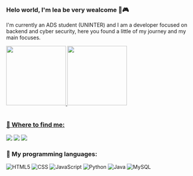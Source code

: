 ### Helo world, I'm lea be very wealcome 👾🎮

<p> I'm currently an ADS student (UNINTER) and I am a developer focused on backend and cyber security, here you found a little of my journey and my main focuses. </p>

<table>
  <a href="https://github.com/Leapha">
  <img height="160em" src="https://github-readme-stats.vercel.app/api?username=leapha&show_icons=true&theme=tokyonight&include_all_commits=true&count_private=true"/>
  <img height="160em" src="https://github-readme-stats.vercel.app/api/top-langs/?username=leapha&layout=compact&langs_count=6&theme=tokyonight"/>
</table>

<h3 align="left">👾 Where to find me: </h3>

<div> 
  <a href = "mailto: inevitavel55@gmail.com"><img src="https://img.shields.io/badge/-Gmail-%23333?style=for-the-badge&logo=gmail&logoColor=white" target="_blank"></a>
  <a href="https://www.instagram.com/j.leapha.y/" target="_blank"><img src="https://img.shields.io/badge/-Instagram-%23E4405F?style=for-the-badge&logo=instagram&logoColor=white" target="_blank"></a>
  <a href="https://www.linkedin.com/in/jamily-maria-177016270/" target="_blank"><img src="https://img.shields.io/badge/-LinkedIn-%230077B5?style=for-the-badge&logo=linkedin&logoColor=white" target="_blank"></a> 
</div>

<h3 align="left">👾 My programming languages: </h3>

<div>
  
  ![HTML5](https://img.shields.io/badge/HTML5-E34F26?style=for-the-badge&logo=html5&logoColor=white)
  ![CSS](https://img.shields.io/badge/CSS-239120?&style=for-the-badge&logo=css3&logoColor=white)
  ![JavaScript](https://img.shields.io/badge/JavaScript-F7DF1E?style=for-the-badge&logo=javascript&logoColor=black)
  ![Python](https://img.shields.io/badge/Python-3776AB?style=for-the-badge&logo=python&logoColor=white)
  ![Java](https://img.shields.io/badge/Java-ED8B00?style=for-the-badge&logo=java&logoColor=white)
  ![MySQL](https://img.shields.io/badge/MySQL-00000F?style=for-the-badge&logo=mysql&logoColor=white)
  <!--![C++](https://img.shields.io/badge/C%2B%2B-00599C?style=for-the-badge&logo=c%2B%2B&logoColor=white)
  ![React](https://img.shields.io/badge/React-20232A?style=for-the-badge&logo=react&logoColor=61DAFB)
  ![Angular](https://img.shields.io/badge/Angular-DD0031?style=for-the-badge&logo=angular&logoColor=white)
  ![Django](https://img.shields.io/badge/Django-092E20?style=for-the-badge&logo=django&logoColor=white&color=green)
   Estou aprendendo essas 😊
  -->

 
</div>

